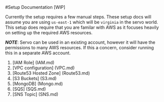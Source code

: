 #Setup Documentation [WIP]

Currently the setup requires a few manual steps. These setup docs will assume you are using `us-east-1` which will be `virginia` in the servo world. This setup does require that you are familar with AWS as it focuses heavily on setting up the required AWS resources. 

_***NOTE***_: Servo can be used in an existing account, however it will have the permissions to many AWS resources. If this a concern, consider running this in a separate AWS account.

1. [IAM Role] (IAM.md)
2. [VPC configuration] (VPC.md)
3. [Route53 Hosted Zone] (Route53.md)
4. [S3 Buckets] (S3.md)
5. [MongoDB] (Mongo.md)
6. [SQS] (SQS.md)
7. [SNS Topic] (SNS.md)
